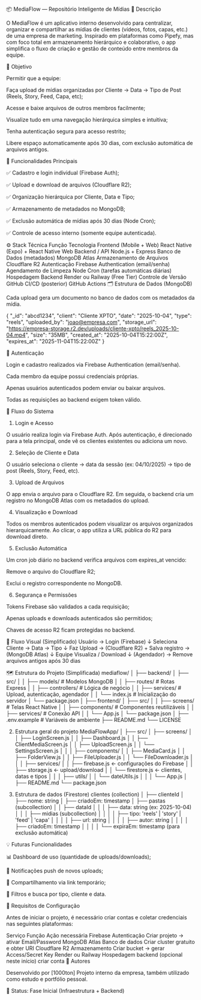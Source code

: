 📦 MediaFlow — Repositório Inteligente de Mídias
🧠 Descrição

O MediaFlow é um aplicativo interno desenvolvido para centralizar, organizar e compartilhar as mídias de clientes (vídeos, fotos, capas, etc.) de uma empresa de marketing.
Inspirado em plataformas como Pipefy, mas com foco total em armazenamento hierárquico e colaborativo, o app simplifica o fluxo de criação e gestão de conteúdo entre membros da equipe.

🎯 Objetivo

Permitir que a equipe:

Faça upload de mídias organizadas por Cliente → Data → Tipo de Post (Reels, Story, Feed, Capa, etc);

Acesse e baixe arquivos de outros membros facilmente;

Visualize tudo em uma navegação hierárquica simples e intuitiva;

Tenha autenticação segura para acesso restrito;

Libere espaço automaticamente após 30 dias, com exclusão automática de arquivos antigos.

🧩 Funcionalidades Principais

✅ Cadastro e login individual (Firebase Auth);

✅ Upload e download de arquivos (Cloudflare R2);

✅ Organização hierárquica por Cliente, Data e Tipo;

✅ Armazenamento de metadados no MongoDB;

✅ Exclusão automática de mídias após 30 dias (Node Cron);

✅ Controle de acesso interno (somente equipe autenticada).

⚙️ Stack Técnica
Função	Tecnologia
Frontend (Mobile + Web)	React Native (Expo) + React Native Web
Backend / API	Node.js + Express
Banco de Dados (metadados)	MongoDB Atlas
Armazenamento de Arquivos	Cloudflare R2
Autenticação	Firebase Authentication (email/senha)
Agendamento de Limpeza	Node Cron (tarefas automáticas diárias)
Hospedagem Backend	Render ou Railway (Free Tier)
Controle de Versão	GitHub
CI/CD (posterior)	GitHub Actions
🗂 Estrutura de Dados (MongoDB)

Cada upload gera um documento no banco de dados com os metadados da mídia.

{
  "_id": "abcd1234",
  "client": "Cliente XPTO",
  "date": "2025-10-04",
  "type": "reels",
  "uploaded_by": "joao@empresa.com",
  "storage_url": "https://empresa-storage.r2.dev/uploads/cliente-xpto/reels_2025-10-04.mp4",
  "size": "35MB",
  "created_at": "2025-10-04T15:22:00Z",
  "expires_at": "2025-11-04T15:22:00Z"
}

🔐 Autenticação

Login e cadastro realizados via Firebase Authentication (email/senha).

Cada membro da equipe possui credenciais próprias.

Apenas usuários autenticados podem enviar ou baixar arquivos.

Todas as requisições ao backend exigem token válido.

🔄 Fluxo do Sistema
1. Login e Acesso

O usuário realiza login via Firebase Auth.
Após autenticação, é direcionado para a tela principal, onde vê os clientes existentes ou adiciona um novo.

2. Seleção de Cliente e Data

O usuário seleciona o cliente → data da sessão (ex: 04/10/2025) → tipo de post (Reels, Story, Feed, etc).

3. Upload de Arquivos

O app envia o arquivo para o Cloudflare R2.
Em seguida, o backend cria um registro no MongoDB Atlas com os metadados do upload.

4. Visualização e Download

Todos os membros autenticados podem visualizar os arquivos organizados hierarquicamente.
Ao clicar, o app utiliza a URL pública do R2 para download direto.

5. Exclusão Automática

Um cron job diário no backend verifica arquivos com expires_at vencido:

Remove o arquivo do Cloudflare R2;

Exclui o registro correspondente no MongoDB.

6. Segurança e Permissões

Tokens Firebase são validados a cada requisição;

Apenas uploads e downloads autenticados são permitidos;

Chaves de acesso R2 ficam protegidas no backend.

🧩 Fluxo Visual (Simplificado)
Usuário → Login (Firebase)
          ↓
Seleciona Cliente → Data → Tipo
          ↓
Faz Upload → (Cloudflare R2) + Salva registro → (MongoDB Atlas)
          ↓
Equipe Visualiza / Download
          ↓
(Agendador) → Remove arquivos antigos após 30 dias

🗺 Estrutura do Projeto (Simplificada)
mediaflow/
│
├── backend/
│   ├── src/
│   │   ├── models/        # Modelos MongoDB
│   │   ├── routes/        # Rotas Express
│   │   ├── controllers/   # Lógica de negócio
│   │   ├── services/      # Upload, autenticação, agendador
│   │   └── index.js       # Inicialização do servidor
│   └── package.json
│
├── frontend/
│   ├── src/
│   │   ├── screens/       # Telas React Native
│   │   ├── components/    # Componentes reutilizáveis
│   │   ├── services/      # Conexão API
│   │   └── App.js
│   └── package.json
│
├── .env.example           # Variáveis de ambiente
├── README.md
└── LICENSE


2. Estrutura geral do projeto
MediaFlowApp/
│
├── src/
│   ├── screens/
│   │   ├── LoginScreen.js
│   │   ├── Dashboard.js
│   │   ├── ClientMediaScreen.js
│   │   ├── UploadScreen.js
│   │   └── SettingsScreen.js
│   │
│   ├── components/
│   │   ├── MediaCard.js
│   │   ├── FolderView.js
│   │   ├── FileUploader.js
│   │   └── FileDownloader.js
│   │
│   ├── services/
│   │   ├── firebase.js  ← configurações do Firebase
│   │   ├── storage.js   ← upload/download
│   │   └── firestore.js ← clientes, datas e tipos
│   │
│   ├── utils/
│   │   └── dateUtils.js
│   │
│   └── App.js
│
├── README.md
└── package.json


3. Estrutura de dados (Firestore)
clientes (collection)
│
├── clienteId
│   ├── nome: string
│   ├── criadoEm: timestamp
│   ├── pastas (subcollection)
│   │   ├── dataId
│   │   │   ├── data: string (ex: 2025-10-04)
│   │   │   ├── midias (subcollection)
│   │   │   │   ├── tipo: 'reels' | 'story' | 'feed' | 'capa'
│   │   │   │   ├── url: string
│   │   │   │   ├── autor: string
│   │   │   │   ├── criadoEm: timestamp
│   │   │   │   └── expiraEm: timestamp (para exclusão automática)



💡 Futuras Funcionalidades

📊 Dashboard de uso (quantidade de uploads/downloads);

🔔 Notificações push de novos uploads;

📎 Compartilhamento via link temporário;

🧱 Filtros e busca por tipo, cliente e data.

🔧 Requisitos de Configuração

Antes de iniciar o projeto, é necessário criar contas e coletar credenciais nas seguintes plataformas:

Serviço	Função	Ação necessária
Firebase	Autenticação	Criar projeto → ativar Email/Password
MongoDB Atlas	Banco de dados	Criar cluster gratuito e obter URI
Cloudflare R2	Armazenamento	Criar bucket → gerar Access/Secret Key
Render ou Railway	Hospedagem backend	(opcional neste início) criar conta
👤 Autores

Desenvolvido por [1000ton]
Projeto interno da empresa, também utilizado como estudo e portfólio pessoal.

🧱 Status: Fase Inicial (Infraestrutura + Backend)